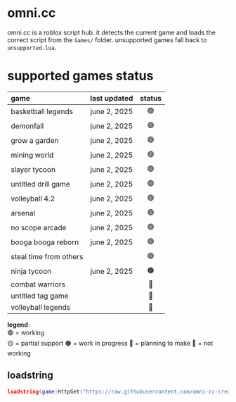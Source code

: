 # omni.cc
omni.cc is a roblox script hub. it detects the current game and loads the correct script from the `Games/` folder. unsupported games fall back to `unsupported.lua`.


# **supported games status**
| game                   | last updated | status |
|:-----------------------|:-------------:|:-------:|
| basketball legends     | june 2, 2025   |🟢      |
| demonfall              | june 2, 2025   |🟢      |
| grow a garden          | june 2, 2025   |🟢      |
| mining world           | june 2, 2025   |🟢      |
| slayer tycoon          | june 2, 2025   |🟢      |
| untitled drill game    | june 2, 2025   |🟢      |
| volleyball 4.2         | june 2, 2025   |🟢      |
| arsenal                | june 2, 2025   |🟢      |
| no scope arcade        | june 2, 2025   |🟢      |
| booga booga reborn     | june 2, 2025   |🟢      |
| steal time from others |                |🟢      |
| ninja tycoon           | june 2, 2025   |🟠      |
| combat warriors        |                |🔵      |
| untitled tag game      |                |🔵      |
| volleyball legends     |                |🔵      |






**legend**:  
🟢 = working  
🟡 = partial support
🟠 = work in progress
🔵 = planning to make
🔴 = not working



## loadstring
```lua
loadstring(game:HttpGet("https://raw.githubusercontent.com/omni-cc-create/omni.cc/main/loader.lua"))()
```

